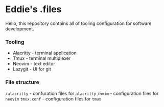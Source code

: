 # Eddie's .files
Hello, this repository contains all of tooling configuration for software development.

### Tooling
* Alacritty - terminal application
* Tmux - terminal multiplexer
* Neovim - text editor
* Lazygit - UI for git

### File structure
`/alacritty` - confuration files for `alacritty`
`/nvim` - configuration files for `neovim`
`tmux.conf` - configuration files for `tmux`

